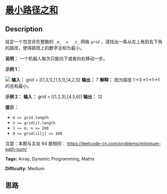 # [最小路径之和][title]

## Description

给定一个包含非负整数的 `_m_  x  _n_` 网格 `grid` ，请找出一条从左上角到右下角的路径，使得路径上的数字总和为最小。

**说明：** 一个机器人每次只能向下或者向右移动一步。



**示例 1：**

![](https://assets.leetcode.com/uploads/2020/11/05/minpath.jpg)
            **输入：** grid = [[1,3,1],[1,5,1],[4,2,1]]    **输出：** 7    **解释：** 因为路径 1->3->1->1->1 的总和最小。    

**示例 2：**
            **输入：** grid = [[1,2,3],[4,5,6]]    **输出：** 12    



**提示：**

  * `m == grid.length`
  * `n == grid[i].length`
  * `1 <= m, n <= 200`
  * `0 <= grid[i][j] <= 100`



注意：本题与主站 64 题相同： <https://leetcode-cn.com/problems/minimum-path-sum/>


**Tags:** Array, Dynamic Programming, Matrix

**Difficulty:** Medium

## 思路

[title]: https://leetcode-cn.com/problems/0i0mDW
